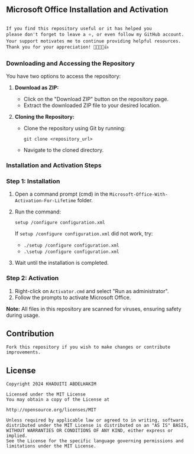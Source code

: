 ## Microsoft Office Installation and Activation

```plaintext

If you find this repository useful or it has helped you
please don't forget to leave a ⭐️, or even follow my GitHub account.
Your support motivates me to continue providing helpful resources.
Thank you for your appreciation! 🌟🚀💖😊👍

```



### Downloading and Accessing the Repository

You have two options to access the repository:

1. **Download as ZIP:**
   - Click on the "Download ZIP" button on the repository page.
   - Extract the downloaded ZIP file to your desired location.

2. **Cloning the Repository:**
   - Clone the repository using Git by running:
     ```
     git clone <repository_url>
     ```
   - Navigate to the cloned directory.

### Installation and Activation Steps

### Step 1: Installation
1. Open a command prompt (cmd) in the `Microsoft-Office-With-Activation-For-Lifetime` folder.
2. Run the command:
   ```
   setup /configure configuration.xml
   ```
   If `setup /configure configuration.xml` did not work, try:
   - `./setup /configure configuration.xml`
   - `.\setup /configure configuration.xml`

3. Wait until the installation is completed.

### Step 2: Activation
1. Right-click on `Activator.cmd` and select "Run as administrator".
2. Follow the prompts to activate Microsoft Office.

**Note:** All files in this repository are scanned for viruses, ensuring safety during usage.

## Contribution
```
Fork this repository if you wish to make changes or contribute improvements.

```


## License

```
Copyright 2024 KHAOUITI ABDELHAKIM

Licensed under the MIT License
You may obtain a copy of the License at

http://opensource.org/licenses/MIT

Unless required by applicable law or agreed to in writing, software
distributed under the MIT License is distributed on an "AS IS" BASIS,
WITHOUT WARRANTIES OR CONDITIONS OF ANY KIND, either express or implied.
See the License for the specific language governing permissions and
limitations under the MIT License.
```




